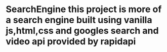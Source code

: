 # SearchEngine this project is more of a search engine built using vanilla js,html,css and googles search and video api provided by rapidapi
